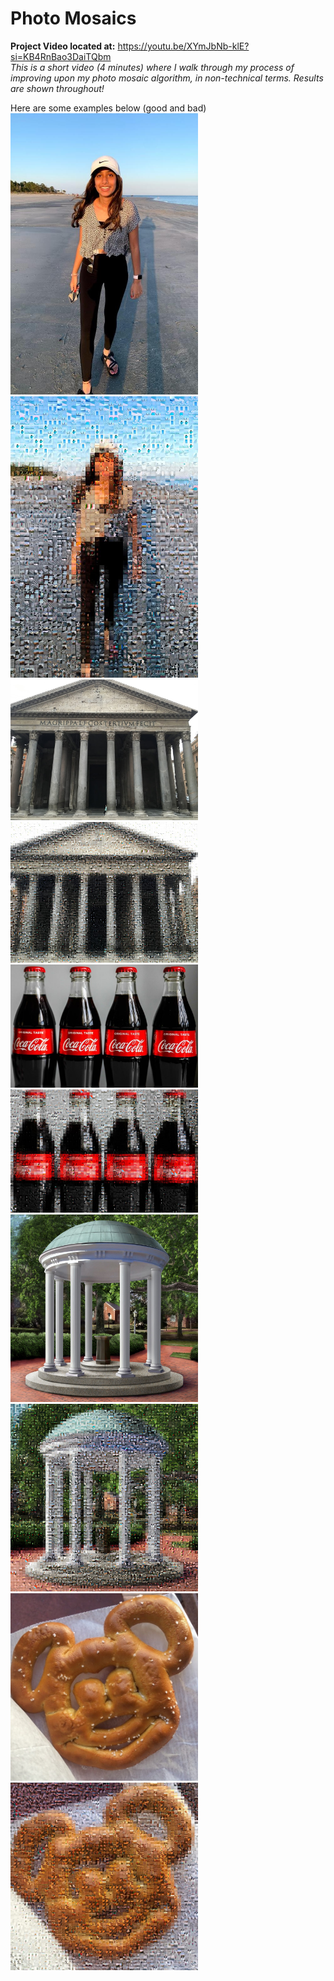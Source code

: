 # Photo Mosaics

**Project Video located at:** https://youtu.be/XYmJbNb-klE?si=KB4RnBao3DaiTQbm  
*This is a short video (4 minutes) where I walk through my process of improving upon my photo mosaic algorithm, in non-technical terms. Results are shown throughout!*

Here are some examples below (good and bad)  
<img alt="Original photo 1: a girl standing on the beach." src="/images/set1_original.jpg" width="300"> <img alt="Mosaic result for photo 1." src="/images/set1_mosaic.jpg" width="300">  
<img alt="Original photo 2: the pantheon in rome" src="/images/set2_original.jpg" width="300"> <img alt="Mosaic result for photo 2." src="/images/set2_mosaic.jpg" width="300">  
<img alt="Original photo 3: four glass coca cola bottles" src="/images/set3_original.jpg" width="300"> <img alt="Mosaic result for photo 3." src="/images/set3_mosaic.jpg" width="300">  
<img alt="Original photo 4: a painting of the old well in Chapel Hill, NC" src="/images/set4_original.jpg" width="300"> <img alt="Mosaic result for photo 4." src="/images/set4_mosaic.jpg" width="300">  
<img alt="Original photo 5: a mickey mouse pretzel at disney world" src="/images/set5_original.jpg" width="300"> <img alt="Mosaic result for photo 5." src="/images/set5_mosaic.jpg" width="300">  


